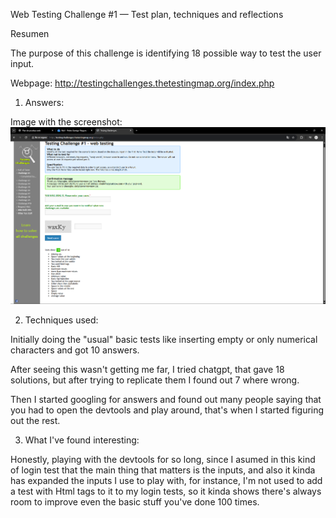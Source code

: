 Web Testing Challenge #1 — Test plan, techniques and reflections

Resumen

The purpose of this challenge is identifying 18 possible way to test the user input.

Webpage: http://testingchallenges.thetestingmap.org/index.php



1. Answers:

Image with the screenshot: ![alt text](image.png)

2. Techniques used:

Initially doing the "usual" basic tests like inserting empty or only numerical characters and got 10 answers.

After seeing this wasn't getting me far, I tried chatgpt, that gave 18 solutions, but after trying to replicate them I found out 7 where wrong. 

Then I started googling for answers and found out many people saying that you had to open the devtools and play around, that's when I started figuring out the rest.

3. What I've found interesting:

Honestly, playing with the devtools for so long, since I asumed in this kind of login test that the main thing that matters is the inputs, and also it kinda has expanded the inputs I use to play with, for instance, I'm not used to add a test with Html tags to it to my login tests, so it kinda shows there's always room to improve even the basic stuff you've done 100 times.
